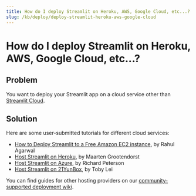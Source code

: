 ```yaml
---
title: How do I deploy Streamlit on Heroku, AWS, Google Cloud, etc...?
slug: /kb/deploy/deploy-streamlit-heroku-aws-google-cloud
---
```


# How do I deploy Streamlit on Heroku, AWS, Google Cloud, etc...?

## Problem

You want to deploy your Streamlit app on a cloud service other than [Streamlit Cloud](https://streamlit.io/cloud).

## Solution

Here are some user-submitted tutorials for different cloud services:

- [How to Deploy Streamlit to a Free Amazon EC2 instance](https://towardsdatascience.com/how-to-deploy-a-streamlit-app-using-an-amazon-free-ec2-instance-416a41f69dc3), by Rahul Agarwal
- [Host Streamlit on Heroku](https://towardsdatascience.com/quickly-build-and-deploy-an-application-with-streamlit-988ca08c7e83), by Maarten Grootendorst
- [Host Streamlit on Azure](https://towardsdatascience.com/deploying-a-streamlit-web-app-with-azure-app-service-1f09a2159743), by Richard Peterson
- [Host Streamlit on 21YunBox](https://www.21yunbox.com/docs/#/deploy-streamlit), by Toby Lei

You can find guides for other hosting providers on our [community-supported deployment wiki](https://discuss.streamlit.io/t/streamlit-deployment-guide-wiki/5099).